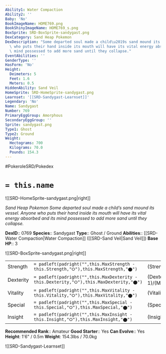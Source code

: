 ```yaml
---
Ability1: Water Compaction
Ability2: ''
Baby: 'No'
BookImageName: HOME769.png
BookShinyImageName: HOME769_s.png
BoxSprite: SRD-BoxSprite-sandygast.png
DexCategory: Sand Heap Pokemon
DexDescription: "Some departed soul made a child\u2019s sand mound its vessel. Anyone\
  \ who puts their hand inside its mouth will have its vital energy absorbed and its\
  \ mind possessed to add more sand until they collapse."
EventAbilities: ''
GenderType: ''
HasForm: 'No'
Height:
  Deimeters: 5
  Feet: 1.6
  Meters: 0.5
HiddenAbility: Sand Veil
HomeSprite: SRD-HomeSprite-sandygast.png
Learnset: '[[SRD-Sandygast-Learnset]]'
Legendary: 'No'
Name: Sandygast
Number: 769
PrimaryEggGroup: Amorphous
SecondaryEggGroup: ''
Sprite: sandygast.png
Type1: Ghost
Type2: Ground
Weight:
  Hectograms: 700
  Kilograms: 70.0
  Pounds: 154.3
---
```


#PokeroleSRD/Pokedex

# `= this.name`

![[SRD-HomeSprite-sandygast.png|right]]

*Sand Heap Pokemon*
*Some departed soul made a child’s sand mound its vessel. Anyone who puts their hand inside its mouth will have its vital energy absorbed and its mind possessed to add more sand until they collapse.*

**DexID**:: 0769
**Species**:: Sandygast
**Type**:: Ghost / Ground
**Abilities**:: [[SRD-Water Compaction|Water Compaction]] ([[SRD-Sand Veil|Sand Veil]])
**Base HP**:: 3

![[SRD-BoxSprite-sandygast.png|right]]

|           |                                                                                        |                                          |
| --------- | -------------------------------------------------------------------------------------- | ---------------------------------------- |
| Strength  | `= padleft(padright("",this.MaxStrength - this.Strength,"⭘"),this.MaxStrength,"⬤")`    | (Strength::2)/(MaxStrength::4)   |
| Dexterity | `= padleft(padright("",this.MaxDexterity - this.Dexterity,"⭘"),this.MaxDexterity,"⬤")` | (Dexterity:: 1)/(MaxDexterity::2) |
| Vitality  | `= padleft(padright("",this.MaxVitality - this.Vitality,"⭘"),this.MaxVitality,"⬤")`    | (Vitality::2)/(MaxVitality::5)   |
| Special   | `= padleft(padright("",this.MaxSpecial - this.Special,"⭘"),this.MaxSpecial,"⬤")`       | (Special::2)/(MaxSpecial::5)     |
| Insight   | `= padleft(padright("",this.MaxInsight - this.Insight,"⭘"),this.MaxInsight,"⬤")`       | (Insight::2)/(MaxInsight::4)     |

**Recommended Rank**:: Amateur
**Good Starter**:: Yes
**Can Evolve**:: Yes
**Height**: 1'6" / 0.5m
**Weight**: 154.3lbs / 70.0kg

![[SRD-Sandygast-Learnset]]